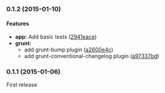 <a name="0.1.2"></a>
### 0.1.2 (2015-01-10)


#### Features

* **app:** Add basic tests ([2941eace](http://github.com/mkatanski/grunt-produce/commit/2941eacea44e80698ac53435ee2ad3cdae0f7f8c))
* **grunt:**
  * add grunt-bump plugin ([a2600e4c](http://github.com/mkatanski/grunt-produce/commit/a2600e4cfc07c2877d4e32551907fc0be779980c))
  * add grunt-conventional-changelog plugin ([a97337bd](http://github.com/mkatanski/grunt-produce/commit/a97337bd145110e4f9016b6b334d4322a6b2d0b8))



<a name="0.1.1"></a>
### 0.1.1 (2015-01-06)
First release